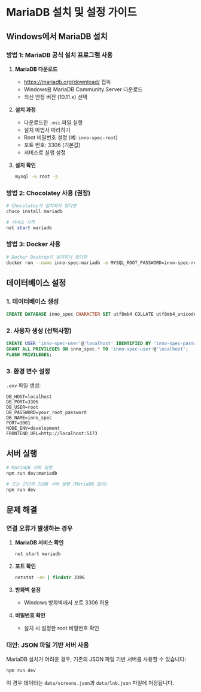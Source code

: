 # MariaDB 설치 및 설정 가이드

## Windows에서 MariaDB 설치

### 방법 1: MariaDB 공식 설치 프로그램 사용

1. **MariaDB 다운로드**

   - https://mariadb.org/download/ 접속
   - Windows용 MariaDB Community Server 다운로드
   - 최신 안정 버전 (10.11.x) 선택

2. **설치 과정**

   - 다운로드한 `.msi` 파일 실행
   - 설치 마법사 따라하기
   - Root 비밀번호 설정 (예: `inno-spec-root`)
   - 포트 번호: 3306 (기본값)
   - 서비스로 실행 설정

3. **설치 확인**
   ```cmd
   mysql -u root -p
   ```

### 방법 2: Chocolatey 사용 (권장)

```powershell
# Chocolatey가 설치되어 있다면
choco install mariadb

# 서비스 시작
net start mariadb
```

### 방법 3: Docker 사용

```bash
# Docker Desktop이 설치되어 있다면
docker run --name inno-spec-mariadb -e MYSQL_ROOT_PASSWORD=inno-spec-root -e MYSQL_DATABASE=inno_spec -p 3306:3306 -d mariadb:10.11
```

## 데이터베이스 설정

### 1. 데이터베이스 생성

```sql
CREATE DATABASE inno_spec CHARACTER SET utf8mb4 COLLATE utf8mb4_unicode_ci;
```

### 2. 사용자 생성 (선택사항)

```sql
CREATE USER 'inno-spec-user'@'localhost' IDENTIFIED BY 'inno-spec-password';
GRANT ALL PRIVILEGES ON inno_spec.* TO 'inno-spec-user'@'localhost';
FLUSH PRIVILEGES;
```

### 3. 환경 변수 설정

`.env` 파일 생성:

```env
DB_HOST=localhost
DB_PORT=3306
DB_USER=root
DB_PASSWORD=your_root_password
DB_NAME=inno_spec
PORT=3001
NODE_ENV=development
FRONTEND_URL=http://localhost:5173
```

## 서버 실행

```bash
# MariaDB 서버 실행
npm run dev:mariadb

# 또는 간단한 JSON 서버 실행 (MariaDB 없이)
npm run dev
```

## 문제 해결

### 연결 오류가 발생하는 경우

1. **MariaDB 서비스 확인**

   ```cmd
   net start mariadb
   ```

2. **포트 확인**

   ```cmd
   netstat -an | findstr 3306
   ```

3. **방화벽 설정**

   - Windows 방화벽에서 포트 3306 허용

4. **비밀번호 확인**
   - 설치 시 설정한 root 비밀번호 확인

### 대안: JSON 파일 기반 서버 사용

MariaDB 설치가 어려운 경우, 기존의 JSON 파일 기반 서버를 사용할 수 있습니다:

```bash
npm run dev
```

이 경우 데이터는 `data/screens.json`과 `data/lnb.json` 파일에 저장됩니다.
